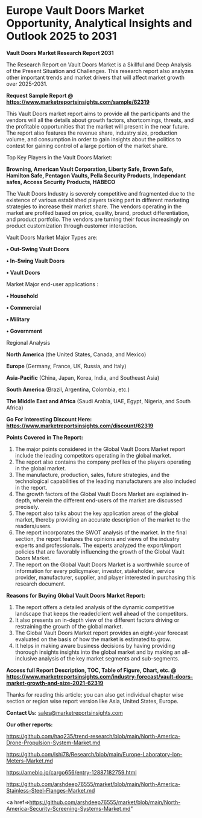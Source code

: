  # Europe Vault Doors Market Opportunity, Analytical Insights and Outlook 2025 to 2031

<strong>Vault Doors Market Research Report 2031</strong>

The Research Report on Vault Doors Market is a Skillful and Deep Analysis of the Present Situation and Challenges. This research report also analyzes other important trends and market drivers that will affect market growth over 2025-2031.

<strong>Request Sample Report @ <a href=https://www.marketreportsinsights.com/sample/62319>https://www.marketreportsinsights.com/sample/62319</a></strong>

This Vault Doors market report aims to provide all the participants and the vendors will all the details about growth factors, shortcomings, threats, and the profitable opportunities that the market will present in the near future. The report also features the revenue share, industry size, production volume, and consumption in order to gain insights about the politics to contest for gaining control of a large portion of the market share.

Top Key Players in the Vault Doors Market:

<strong>Browning, American Vault Corporation, Liberty Safe, Brown Safe, Hamilton Safe, Pentagon Vaults, Pella Security Products, Independant safes, Access Security Products, HABECO</strong>

The Vault Doors Industry is severely competitive and fragmented due to the existence of various established players taking part in different marketing strategies to increase their market share. The vendors operating in the market are profiled based on price, quality, brand, product differentiation, and product portfolio. The vendors are turning their focus increasingly on product customization through customer interaction.

Vault Doors Market Major Types are:

<strong>• Out-Swing Vault Doors

• In-Swing Vault Doors

• Vault Doors</strong>

Market Major end-user applications :

<strong>• Household

• Commercial

• Military

• Government</strong>

Regional Analysis

</u><strong><b>North America</b></strong> (the United States, Canada, and Mexico)

<strong><b>Europe </b></strong>(Germany, France, UK, Russia, and Italy)

<strong><b>Asia-Pacific</b></strong> (China, Japan, Korea, India, and Southeast Asia)

<strong><b>South America</b></strong> (Brazil, Argentina, Colombia, etc.)

<strong><b>The Middle East and Africa</b></strong> (Saudi Arabia, UAE, Egypt, Nigeria, and South Africa)

<strong>Go For Interesting Discount Here: <a href=https://www.marketreportsinsights.com/discount/62319>https://www.marketreportsinsights.com/discount/62319</a></strong>

<strong>Points Covered in The Report:</strong>
<ol>
  <li>The major points considered in the Global Vault Doors Market report include the leading competitors operating in the global market.</li>
  <li>The report also contains the company profiles of the players operating in the global market.</li>
  <li>The manufacture, production, sales, future strategies, and the technological capabilities of the leading manufacturers are also included in the report.</li>
  <li>The growth factors of the Global Vault Doors Market are explained in-depth, wherein the different end-users of the market are discussed precisely.</li>
  <li>The report also talks about the key application areas of the global market, thereby providing an accurate description of the market to the readers/users.</li>
  <li>The report incorporates the SWOT analysis of the market. In the final section, the report features the opinions and views of the industry experts and professionals. The experts analyzed the export/import policies that are favorably influencing the growth of the Global Vault Doors Market.</li>
  <li>The report on the Global Vault Doors Market is a worthwhile source of information for every policymaker, investor, stakeholder, service provider, manufacturer, supplier, and player interested in purchasing this research document.</li>
</ol>
<strong>Reasons for Buying Global Vault Doors Market Report:</strong>

<ol>
  <li>The report offers a detailed analysis of the dynamic competitive landscape that keeps the reader/client well ahead of the competitors.</li>
  <li>It also presents an in-depth view of the different factors driving or restraining the growth of the global market.</li>
  <li>The Global Vault Doors Market report provides an eight-year forecast evaluated on the basis of how the market is estimated to grow.</li>
  <li>It helps in making aware business decisions by having providing thorough insights insights into the global market and by making an all-inclusive analysis of the key market segments and sub-segments.</li>
</ol>
<strong>Access full Report Description, TOC, Table of Figure, Chart, etc. @ <a href=https://www.marketreportsinsights.com/industry-forecast/vault-doors-market-growth-and-size-2021-62319>https://www.marketreportsinsights.com/industry-forecast/vault-doors-market-growth-and-size-2021-62319</a></strong>


Thanks for reading this article; you can also get individual chapter wise section or region wise report version like Asia, United States, Europe.

<strong>Contact Us:</strong>
sales@marketreportsinsights.com

<strong>Our other reports:</strong>

<a href=https://github.com/haq235/trend-research/blob/main/North-America-Drone-Propulsion-System-Market.md>https://github.com/haq235/trend-research/blob/main/North-America-Drone-Propulsion-System-Market.md</a>

<a href=https://github.com/Ishi78/Research/blob/main/Europe-Laboratory-Ion-Meters-Market.md>https://github.com/Ishi78/Research/blob/main/Europe-Laboratory-Ion-Meters-Market.md</a>

<a href=https://ameblo.jp/cargo656/entry-12887182759.html>https://ameblo.jp/cargo656/entry-12887182759.html</a>

<a href=https://github.com/arshdeep76555/market/blob/main/North-America-Stainless-Steel-Flanges-Market.md>https://github.com/arshdeep76555/market/blob/main/North-America-Stainless-Steel-Flanges-Market.md</a>

<a href=>https://github.com/arshdeep76555/market/blob/main/North-America-Security-Screening-Systems-Market.md</a>"
